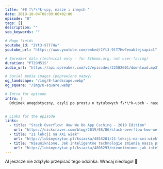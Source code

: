 ```yaml
---
title: '#8 f\*\*k-upy, nasze i innych '
date: 2019-10-04T08:00:00+02:00
episode: "8"
tags: []
description: ""
seo_keywords: ""

# Hugo fields
youtube_id: "2Yt3-9lT7Hw"
youtube_url: "https://www.youtube.com/embed/2Yt3-9lT7Hw?enablejsapi=1"

# Spreaker data (technical only - for Schema.org, not user-facing)
duration: "PT29M51S"
audio_url: "https://api.spreaker.com/v2/episodes/22582601/download.mp3"

# Social media images (poprawione nazwy)
og_landscape: "/img/8-landscape.webp"
og_square: "/img/8-square.webp"

# Intro for episode
intro: |
  Odcinek anegdotyczny, czyli po prostu o tytułowych f\*\*k-upch - naszych i innych osób.
  

# Links for the episode
links:
  - title: "Stack Overflow: How We Do App Caching - 2019 Edition"
    url: "https://nickcraver.com/blog/2019/08/06/stack-overflow-how-we-do-app-caching/"
  - title: "21 lekcji na XXI wiek"
    url: "http://lubimyczytac.pl/ksiazka/4858281/21-lekcji-na-xxi-wiek"
  - title: "Nieuniknione. Jak inteligentne technologie zmienią naszą przyszłość"
    url: "http://lubimyczytac.pl/ksiazka/4806293/nieuniknione-jak-inteligentne-technologie-zmienia-nasza-przyszlosc"
---
```


AI jeszcze nie zdążyło przepisać tego odcinka. Wracaj niedługo! 🤖